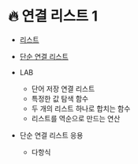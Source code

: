 # 🔥 연결 리스트 1

* [리스트](./리스트.md)

* [단순 연결 리스트](./단순연결리스트.md)

* LAB
	* 단어 저장 연결 리스트
	* 특정한 값 탐색 함수
	* 두 개의 리스트 하나로 합치는 함수 
	* 리스트를 역순으로 만드는 연산

* 단순 연결 리스트 응용
	* 다항식